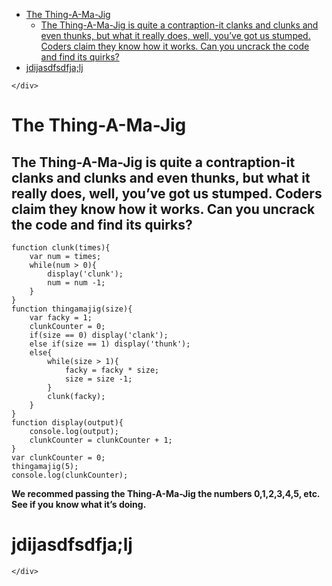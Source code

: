 <!DOCTYPE html>
<html>

<head>
  <meta charset="utf-8">
  <meta name="viewport" content="width=device-width, initial-scale=1.0">
  <title>thingamajig</title>
  <link rel="stylesheet" href="https://stackedit.io/style.css" />
</head>

<body class="stackedit">
  <div class="stackedit__left">
    <div class="stackedit__toc">
      
<ul>
<li><a href="#the-thing-a-ma-jig">The Thing-A-Ma-Jig</a>
<ul>
<li><a href="#the-thing-a-ma-jig-is-quite-a-contraption-it-clanks-and-clunks-and-even-thunks-but-what-it-really-does-well-youve-got-us-stumped.-coders-claim-they-know-how-it--works.-can-you-uncrack-the-code-and-find-its-quirks">The Thing-A-Ma-Jig is quite a contraption-it clanks and clunks and even thunks, but what it really does, well, you’ve got us stumped. Coders claim they know how it  works. Can you uncrack the code and find its quirks?</a></li>
</ul>
</li>
<li><a href="#jdijasdfsdfjalj">jdijasdfsdfja;lj</a></li>
</ul>

    </div>
  </div>
  <div class="stackedit__right">
    <div class="stackedit__html">
      <h1 id="the-thing-a-ma-jig">The Thing-A-Ma-Jig</h1>
<h2 id="the-thing-a-ma-jig-is-quite-a-contraption-it-clanks-and-clunks-and-even-thunks-but-what-it-really-does-well-youve-got-us-stumped.-coders-claim-they-know-how-it--works.-can-you-uncrack-the-code-and-find-its-quirks">The Thing-A-Ma-Jig is quite a contraption-it clanks and clunks and even thunks, but what it really does, well, you’ve got us stumped. Coders claim they know how it  works. Can you uncrack the code and find its quirks?</h2>
<pre><code>function clunk(times){
    var num = times;
    while(num &gt; 0){
        display('clunk');
        num = num -1;
    }
}
function thingamajig(size){
    var facky = 1;
    clunkCounter = 0;
    if(size == 0) display('clank');
    else if(size == 1) display('thunk');
    else{
        while(size &gt; 1){
            facky = facky * size;
            size = size -1;
        }
        clunk(facky);
    }
}
function display(output){
    console.log(output);
    clunkCounter = clunkCounter + 1;
}
var clunkCounter = 0;
thingamajig(5);
console.log(clunkCounter);
</code></pre>
<p><strong>We recommed passing the Thing-A-Ma-Jig the numbers 0,1,2,3,4,5, etc. See if you know what it’s doing.</strong></p>
<h1 id="jdijasdfsdfjalj">jdijasdfsdfja;lj</h1>

    </div>
  </div>
</body>

</html>
